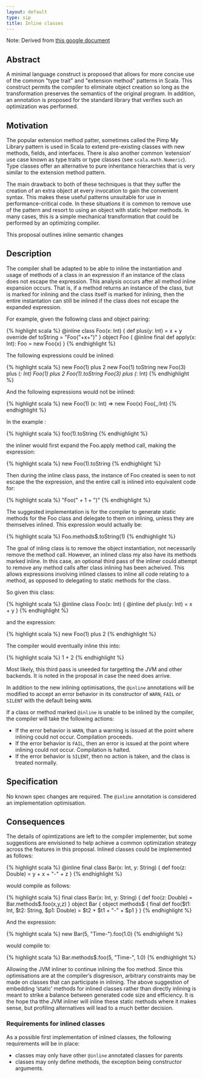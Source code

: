 ```yaml
---
layout: default
type: sip
title: Inline classes
---
```


Note: Derived from [this google document](https://docs.google.com/document/d/1k-aGAGmbrDB-2pJ3uDPpHVKno6p-XbnkVHDc07zPrzQ/edit?hl=en_US)

## Abstract ##

A minimal language construct is proposed that allows for more concise use of the common "type trait" and "extension method" patterns in Scala. This construct permits the compiler to eliminate object creation so long as the transformation preserves the semantics of the original program. In addition, an annotation is proposed for the standard library that verifies such an optimization was performed.


## Motivation ##

The popular extension method patter, sometimes called the Pimp My Library pattern is used in Scala to extend pre-existing classes with new methods, fields, and interfaces.
There is also another common ‘extension’ use case known as type traits or type classes (see `scala.math.Numeric`).  Type classes offer an alternative to pure inheritance hierarchies that is very similar to the extension method pattern.

The main drawback to both of these techniques is that they suffer the creation of an extra object at every invocation to gain the convenient syntax. This makes these useful patterns unsuitable for use in performance-critical code. In these situations it is common to remove use of the pattern and resort to using an object with static helper methods. In many cases, this is a simple mechanical transformation that could be performed by an optimizing compiler.

This proposal outlines inline semantic changes

## Description ##

The compiler shall be adapted to be able to inline the instantiation and usage of methods of a class in an expression if an instance of the class does not escape the expression.  This analysis occurs after all method inline expansion occurs.   That is, if a method returns an instance of the class, but is marked for inlining and the class itself is marked for inlining, then the entire instantation can still be inlined if the class does not escape the expanded expression.

For example, given the following class and object pairing:

{% highlight scala %}
@inline
class Foo(x: Int) {
  def plus(y: Int) = x + y
  override def toString = "Foo("+x+")"
}
object Foo {
  @inline final def apply(x: Int): Foo = new Foo(x)
}
{% endhighlight %}

The following expressions could be inlined:

{% highlight scala %}
new Foo(1) plus 2
new Foo(1) toString
new Foo(3) plus (_: Int)
Foo(1) plus 2
Foo(1).toString
Foo(3) plus (_: Int)
{% endhighlight %}

And the following expressions would not be inlined:

{% highlight scala %}
new Foo(1)
(x: Int) => new Foo(x)
Foo(_:Int)
{% endhighlight %}

In the example :

{% highlight scala %}
foo(1).toString
{% endhighlight %}

the inliner would first expand the Foo.apply method call, making the expression:

{% highlight scala %}
new Foo(1).toString
{% endhighlight %}

Then during the inline class pass, the instance of Foo created is seen to not escape the the expression, and the entire call is inlined into equivalent code for:

{% highlight scala %}
"Foo(" + 1 + ")"
{% endhighlight %}

The suggested implementation is for the compiler to generate static methods for the Foo class and delegate to them on inlining, unless they are themselves inlined.  This expression would actually be:

{% highlight scala %}
Foo.methods$.toString(1)
{% endhighlight %}

The goal of inling class is to remove the object instantiation, not necessarily remove the method call.  However, an inlined class my also have its methods marked inline.  In this case, an optional third pass of the inliner could attempt to remove any method calls after class inlining has been acheived.  This allows expressions involving inlined classes to inline all code relating to a method, as opposed to delegating to static methods for the class.

So given this class:

{% highlight scala %}
@inline
class Foo(x: Int) {
  @inline def plus(y: Int) = x + y
}
{% endhighlight %}

and the expression:

{% highlight scala %}
new Foo(1) plus 2
{% endhighlight %}

The compiler would eventually inline this into:

{% highlight scala %}
1 + 2
{% endhighlight %}

Most likely, this third pass is uneeded for targetting the JVM and other backends.  It is noted in the proposal in case the need does arrive.

In addition to the new inlining optimisations, the `@inline` annotations will be modified to accept an error behavior in its constructor of `WARN`, `FAIL` or `SILENT` with the default being `WARN`.

If a class or method marked `@inline` is unable to be inlined by the compiler, the compiler will take the following actions:
* If the error behavior is `WARN`, than a warning is issued at the point where inlining could not occur.  Compilation proceeds. 
* If the error behavior is `FAIL`, then an error is issued at the point where inlining could not occur.  Compilation is halted.
* If the error behavior is `SILENT`, then no action is taken, and the class is treated normally.

## Specification ##

No known spec changes are required.  The `@inline` annotation is considered an implementation optimisation.

## Consequences ##

The details of opimtizations are left to the compiler implementer, but some suggestions are envisioned to help achieve a common optimization strategy across the features in this proposal.   Inlined classes could be implemented as follows:

{% highlight scala %}
@inline final class Bar(x: Int, y: String) {
  def foo(z: Double) = y + x + "-" + z
}
{% endhighlight %}

would compile as follows:

{% highlight scala %}
final class Bar(x: Int, y: String) {
  def foo(z: Double) = Bar.methods$.foo(x,y,z)
}
object Bar {
  <synthetic> object methods$ {
    <synthetic> final def foo($t1: Int, $t2: String, $p1: Double) =
        $t2 + $t1 + "-" + $p1
  }
}
{% endhighlight %}

And the expression:

{% highlight scala %}
new Bar(5, "Time-").foo(1.0)
{% endhighlight %}

would compile to:

{% highlight scala %}
Bar.methods$.foo(5, "Time-", 1.0)
{% endhighlight %}

Allowing the JVM inliner to continue inlining the foo method.  Since this optimisations are at the compiler’s disgresison, arbitrary constraints may be made on classes that can participate in inlining.   The above suggestion of embedding ‘static’ methods for inlined classes rather than directly inlining is meant to strike a balance between generated code size and efficiency.   It is the hope tha tthe JVM inliner will inline these static methods where it makes sense, but profiling alternatives will lead to a much better decision.

### Requirements for inlined classes ###

As a possible first implementation of inlined classes, the following requirements will be in place:
* classes may only have other `@inline` annotated classes for parents
* classes may only define methods, the exception being constructor arguments.

